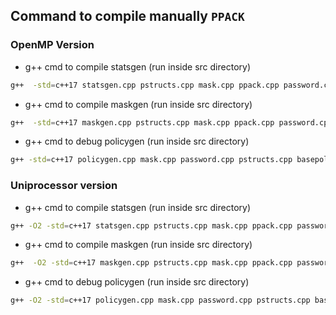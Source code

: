 ## Command to compile manually `PPACK`

### OpenMP Version
* g++ cmd to compile statsgen (run inside src directory)
```bash
g++  -std=c++17 statsgen.cpp pstructs.cpp mask.cpp ppack.cpp password.cpp basepoli.cpp csv.cpp fineprint.cpp logos.cpp -lboost_program_options -fopenmp -o statsgen 
```

* g++ cmd to compile maskgen (run inside src directory)
```bash
g++  -std=c++17 maskgen.cpp pstructs.cpp mask.cpp ppack.cpp password.cpp csv.cpp basepoli.cpp fineprint.cpp logos.cpp -lboost_program_options -fopenmp -o maskgen
```

* g++ cmd to debug policygen (run inside src directory)
```bash
g++ -std=c++17 policygen.cpp mask.cpp password.cpp pstructs.cpp basepoli.cpp ppack.cpp csv.cpp fineprint.cpp logos.cpp  -lboost_program_options -fopenmp -o policygen
```

### Uniprocessor version
* g++ cmd to compile statsgen (run inside src directory)
```bash
g++ -O2 -std=c++17 statsgen.cpp pstructs.cpp mask.cpp ppack.cpp password.cpp basepoli.cpp csv.cpp fineprint.cpp logos.cpp -lboost_program_options -o statsgen 
```

* g++ cmd to compile maskgen (run inside src directory)
```bash
g++  -O2 -std=c++17 maskgen.cpp pstructs.cpp mask.cpp ppack.cpp password.cpp csv.cpp basepoli.cpp fineprint.cpp logos.cpp -lboost_program_options -o maskgen
```

* g++ cmd to debug policygen (run inside src directory)
```bash
g++ -O2 -std=c++17 policygen.cpp mask.cpp password.cpp pstructs.cpp basepoli.cpp ppack.cpp csv.cpp fineprint.cpp logos.cpp  -lboost_program_options -o policygen
```


